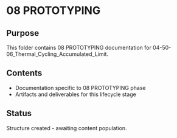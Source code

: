 # 08 PROTOTYPING

## Purpose
This folder contains 08 PROTOTYPING documentation for 04-50-06_Thermal_Cycling_Accumulated_Limit.

## Contents
- Documentation specific to 08 PROTOTYPING phase
- Artifacts and deliverables for this lifecycle stage

## Status
Structure created - awaiting content population.
